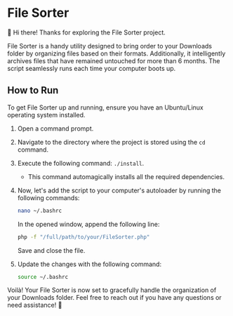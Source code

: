 # File Sorter

👋 Hi there! Thanks for exploring the File Sorter project.

File Sorter is a handy utility designed to bring order to your Downloads folder by organizing files based on their formats. Additionally, it intelligently archives files that have remained untouched for more than 6 months. The script seamlessly runs each time your computer boots up.

## How to Run

To get File Sorter up and running, ensure you have an Ubuntu/Linux operating system installed.

1. Open a command prompt.
2. Navigate to the directory where the project is stored using the `cd` command.
3. Execute the following command: `./install`.
   - This command automagically installs all the required dependencies.

4. Now, let's add the script to your computer's autoloader by running the following commands:
   ```bash
   nano ~/.bashrc
   ```
   In the opened window, append the following line:
   ```bash
   php -f "/full/path/to/your/FileSorter.php"
   ```
   Save and close the file.

5. Update the changes with the following command:
   ```bash
   source ~/.bashrc
   ```

Voilà! Your File Sorter is now set to gracefully handle the organization of your Downloads folder. Feel free to reach out if you have any questions or need assistance! 🚀
